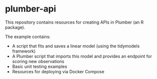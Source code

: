 # plumber-api

This repository contains resources for creating APIs in Plumber (an R package).

The example contains:

+ A script that fits and saves a linear model (using the tidymodels framework)
+ A Plumber script that imports this model and provides an endpoint for scoring new observations
+ Basic unit testing examples
+ Resources for deploying via Docker Compose
